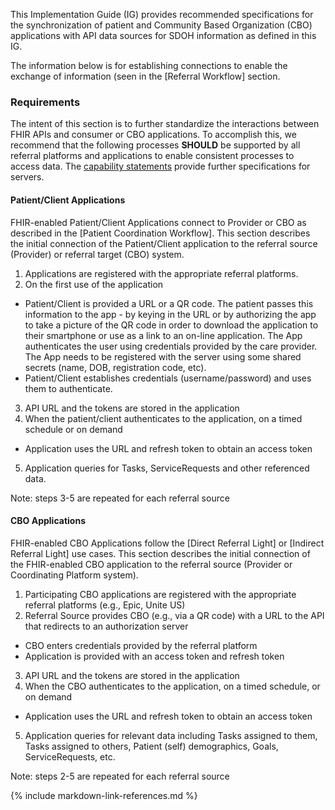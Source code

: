 This Implementation Guide (IG) provides recommended specifications for the synchronization of patient and Community Based Organization (CBO) applications with API data sources for SDOH information as defined in this IG.

The information below is for establishing connections to enable the exchange of information (seen in the [Referral Workflow] section.

### Requirements

The intent of this section is to further standardize the interactions between FHIR APIs and consumer or CBO applications.  To accomplish this, we recommend that the following processes **SHOULD** be supported by all referral platforms and applications to enable consistent processes to access data. The [capability statements](artifacts.html#capability-statements) provide further specifications for servers.

#### Patient/Client Applications
FHIR-enabled Patient/Client Applications connect to Provider or CBO as described in the [Patient Coordination Workflow].
This section describes the initial connection of the Patient/Client application to the referral source (Provider) or referral target (CBO) system.

1. Applications are registered with the appropriate referral platforms.
2. On the first use of the application
  * Patient/Client is provided a URL or a QR code.  The patient passes this information to the app - by keying in the URL or by authorizing the app to take a picture of the QR code in order to download the application to their smartphone or use as a link to an on-line application. The App authenticates the user using credentials provided by the care provider.  The App needs to be registered with the server using some shared secrets (name, DOB, registration code, etc).
  * Patient/Client establishes credentials (username/password) and uses them to authenticate.
3. API URL and the tokens are stored in the application
4. When the patient/client authenticates to the application, on a timed schedule or on demand
  * Application uses the URL and refresh token to obtain an access token
5. Application queries for Tasks, ServiceRequests and other referenced data.

Note: steps 3-5 are repeated for each referral source

#### CBO Applications
FHIR-enabled CBO Applications follow the [Direct Referral Light] or [Indirect Referral Light] use cases. This section describes the initial connection of the FHIR-enabled CBO application to the referral source (Provider or Coordinating Platform system).

1. Participating CBO applications are registered with the appropriate referral platforms (e.g., Epic, Unite US)
2. Referral Source provides CBO (e.g., via a QR code) with a URL to the API that redirects to an authorization server
  * CBO enters credentials provided by the referral platform
  * Application is provided with an access token and refresh token
3. API URL and the tokens are stored in the application
4. When the CBO authenticates to the application, on a timed schedule, or on demand
  * Application uses the URL and refresh token to obtain an access token
5. Application queries for relevant data including Tasks assigned to them, Tasks assigned to others, Patient (self) demographics, Goals, ServiceRequests, etc.

Note: steps 2-5 are repeated for each referral source

{% include markdown-link-references.md %}
